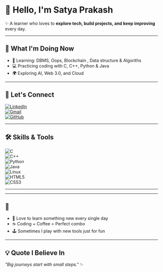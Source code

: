 # 👋 Hello, I'm Satya Prakash  

✨ A learner who loves to **explore tech, build projects, and keep improving** every day.  

---

## 📘 What I'm Doing Now  
- 🌱 Learning: DBMS, Oops, Blockchain , Data structure & Algoriths
- 💻 Practicing coding with C, C++, Python & Java  
- 🌍 Exploring AI, Web 3.0, and Cloud  

---

## 🔗 Let's Connect  
[![LinkedIn](https://img.shields.io/badge/LinkedIn-blue?style=for-the-badge&logo=linkedin)](https://www.linkedin.com/in/satya-prakash-singh-4b9565291?utm_source=share&utm_campaign=share_via&utm_content=profile&utm_medium=android_app)  
[![Gmail](https://img.shields.io/badge/Gmail-red?style=for-the-badge&logo=gmail&logoColor=white)](mailto:spr494305@gmail.com)  
[![GitHub](https://img.shields.io/badge/GitHub-black?style=for-the-badge&logo=github)](https://github.com/satya775)  

---

## 🛠️ Skills & Tools  
![C](https://img.shields.io/badge/C-00599C?style=for-the-badge&logo=c)  
![C++](https://img.shields.io/badge/C++-004482?style=for-the-badge&logo=cplusplus)  
![Python](https://img.shields.io/badge/Python-3670A0?style=for-the-badge&logo=python)  
![Java](https://img.shields.io/badge/Java-ED8B00?style=for-the-badge&logo=java)   
![Linux](https://img.shields.io/badge/Linux-FCC624?style=for-the-badge&logo=linux)  
![HTML5](https://img.shields.io/badge/HTML5-E34F26?style=for-the-badge&logo=html5)  
![CSS3](https://img.shields.io/badge/CSS3-1572B6?style=for-the-badge&logo=css3)  

---



---

## 🎯 
- 🔎 Love to learn something new every single day  
- ☕ Coding + Coffee = Perfect combo  
- 🕹️ Sometimes I play with new tools just for fun  

---

## 💡 Quote I Believe In  
*"Big journeys start with small steps."* ✨  

